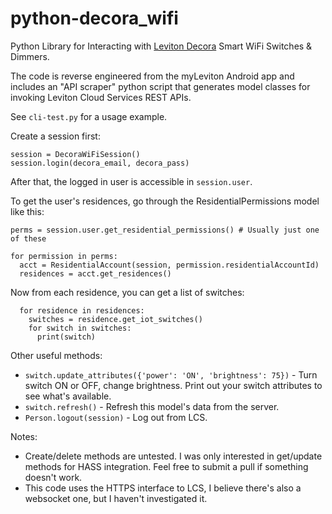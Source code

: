 # python-decora_wifi
Python Library for Interacting with [Leviton Decora](http://www.leviton.com/en/products/lighting-controls/decora-smart-with-wifi) Smart WiFi Switches &amp; Dimmers.

The code is reverse engineered from the myLeviton Android app and includes an "API scraper" python script that generates model classes for invoking Leviton Cloud Services REST APIs.

See `cli-test.py` for a usage example.

Create a session first:
```
session = DecoraWiFiSession()
session.login(decora_email, decora_pass)
```

After that, the logged in user is accessible in `session.user`.

To get the user's residences, go through the ResidentialPermissions model like this:
```
perms = session.user.get_residential_permissions() # Usually just one of these

for permission in perms:
  acct = ResidentialAccount(session, permission.residentialAccountId)
  residences = acct.get_residences()
```

Now from each residence, you can get a list of switches:
```
  for residence in residences:
    switches = residence.get_iot_switches()
    for switch in switches:
      print(switch)
```

Other useful methods:
* `switch.update_attributes({'power': 'ON', 'brightness': 75})` - Turn switch ON or OFF, change brightness. Print out your switch attributes to see what's available.
* `switch.refresh()` - Refresh this model's data from the server.
* `Person.logout(session)` - Log out from LCS.

Notes:
* Create/delete methods are untested. I was only interested in get/update methods for HASS integration. Feel free to submit a pull if something doesn't work.
* This code uses the HTTPS interface to LCS, I believe there's also a websocket one, but I haven't investigated it.
